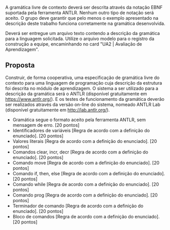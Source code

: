 A gramática livre de contexto deverá ser descrita através da notação EBNF suportada pela ferramenta ANTLR. Nenhum outro tipo de notação será aceito. O grupo deve garantir que pelo menos o exemplo apresentado na descrição deste trabalho funciona corretamente na gramática desenvolvida.

Deverá ser entregue um arquivo texto contendo a descrição da gramática para a linguagem solicitada. Utilize o arquivo modelo para o registro da construção a equipe, encaminhando no card "UA2 | Avaliação de Aprendizagem".

## Proposta
 Construir, de forma cooperativa, uma especificação de gramática livre do contexto para uma linguagem de programação cuja descrição da estrutura foi descrita no módulo de aprendizagem. O sistema a ser utilizado para a descrição da gramática será o ANTLR (disponível gratuitamente em https://www.antlr.org/). E os testes de funcionamento da gramática deverão ser realizados através da versão on-line do sistema, nomeado ANTLR Lab (disponível gratuitamente em http://lab.antlr.org/).


- Gramática segue o formato aceito pela ferramenta ANTLR, sem mensagem de erro. [20 pontos]
- Identificadores de variáveis [Regra de acordo com a definição do enunciado]. [20 pontos]
- Valores literais [Regra de acordo com a definição do enunciado]. [20 pontos]
- Comandos clear, incr, decr [Regra de acordo com a definição do enunciado]. [20 pontos]
- Comando move [Regra de acordo com a definição do enunciado]. [20 pontos]
- Comando if, then, else [Regra de acordo com a definição do enunciado]. [20 pontos]
- Comando while [Regra de acordo com a definição do enunciado]. [20 pontos]
- Comando prog [Regra de acordo com a definição do enunciado]. [20 pontos]
- Terminador de comando [Regra de acordo com a definição do enunciado]. [20 pontos]
- Bloco de comandos [Regra de acordo com a definição do enunciado]. [20 pontos]